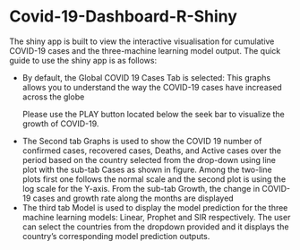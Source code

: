 # Covid-19-Dashboard-R-Shiny
The shiny app is built to view the interactive visualisation for cumulative COVID-19 cases and the three-machine learning model output. The quick guide to use the shiny app is as follows: <br/>
<ul><li> By default, the Global COVID 19 Cases Tab is selected: This graphs allows you to understand the way the COVID-19 cases have increased across the globe

Please use the PLAY button located below the seek bar to visualize the growth of COVID-19.</li>
  <li>The Second tab Graphs is used to show the COVID 19 number of confirmed cases,
recovered cases, Deaths, and Active cases over the period based on the country selected
from the drop-down using line plot with the sub-tab Cases as shown in figure. Among
the two-line plots first one follows the normal scale and the second plot is using the
log scale for the Y-axis. From the sub-tab Growth, the change in COVID-19 cases and
growth rate along the months are displayed</li>
<li>The third tab Model is used to display the model prediction for the three machine
learning models: Linear, Prophet and SIR respectively. The user can select the countries
from the dropdown provided and it displays the country’s corresponding model
prediction outputs.</li></ul>

